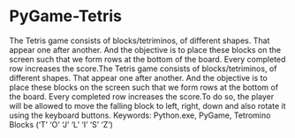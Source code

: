 # PyGame-Tetris
The Tetris game consists of blocks/tetriminos, of different shapes. That appear one after another. And the objective is to place these blocks on the screen such that we form rows at the bottom of the board. Every completed row increases the score.The Tetris game consists of blocks/tetriminos, of different shapes. That appear one after another. And the objective is to place these blocks on the screen such that we form rows at the bottom of the board. Every completed row increases the score.To do so, the player will be allowed to move the falling block to left, right, down and also rotate it using the keyboard buttons.
Keywords:  Python.exe, PyGame, Tetromino Blocks (‘T’ ‘O’ ‘J’ ‘L’ ‘I’ ‘S’ ‘Z’)
